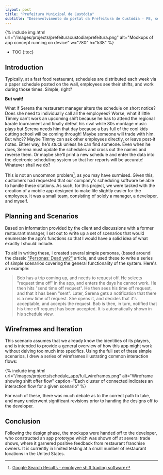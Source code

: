 ```yaml
---
layout: post
title: "Prefeitura Municipal de Custódia"
subtitle: "Desenvolvimento do portal da Prefeitura de Custódia - PE, seguindo os requisitos do governo do estado referente a Transparência."
---
```


{% include img.html
  url="/images/projects/prefeituracustodia/prefeitura.png"
  alt="Mockups of app concept running on device" w="780" h="538"
%}

* TOC
{:toc}

## Introduction

Typically, at a fast food restaurant, schedules are distributed each week via a paper schedule posted on the wall, employees see their shifts, and work during those times. Simple, right?

**But wait!**

What if Serena the restaurant manager alters the schedule on short notice? Does she need to individually call all the employees? Worse, what if little Timmy can't work an upcoming shift because he has to attend the regional karate tournament and finally defeat his rival while 80s montage music plays but Serena needs him that day because a bus full of the cool kids cutting school will be coming through! Maybe someone will trade with him. But who?? Maybe Timmy can ask other employees directly, or leave post-it notes. Either way, he's stuck unless he can find someone.  Even when he does, Serena must update the schedules and cross out the names and reverse them. Or maybe she'll print a new schedule and enter the data into the electronic scheduling system so that her reports will be accurate! Whatever shall we do?

This is not an uncommon problem[^gresultsshifttrade], as you may have surmised. Given this, customers had requested that our company's scheduling software be able to handle these sitations. As such, for this project, we were tasked with the creation of a mobile app designed to make life slightly easier for the employees. It was a small team, consisting of solely a manager, a developer, and myself.

## Planning and Scenarios

Based on information provided by the client and discussions with a former restaurant manager, I set out to write up a set of scenarios that would enumerate the app's functions so that I would have a solid idea of what exactly I should include.

To aid in writing these,  I created several simple personas, (based around the classic ["Personas: Dead yet?"](http://www.uxdesignedge.com/2011/06/personas-dead-yet/) article, and used these to write a series of simple scenarios covering the general functionality of the system. Here's an example:

> Bob has a trip coming up, and needs to request off. He selects "request time off" in the app, and enters the days he cannot work. He then hits "send time off request".  He then sees his time off request, and that it has been "sent".  Later, Serena gets a notification that there is a new time off request. She opens it, and decides that it's acceptable, and accepts the request. Bob is then, in turn, notified that his time off request has been accepted. It is automatically shown in his schedule view. 

## Wireframes and Iteration

This scenario assumes that we already know the identities of its players, and is intended to provide a general overview of how this app might work without delving too much into specifics. Using the full set of these simple scenarios, I drew a series of wireframes illustrating common interaction flows:

{% include img.html
  url="/images/projects/schedule_app/full_wireframes.png"
  alt="Wireframe showing shift offer flow"
  caption="Each cluster of connected indicates an interaction flow for a given scenario"
%}

For each of these, there was much debate as to the correct path to take, and many underwent significant revisions prior to handing the designs off to the developer.

## Conclusion

Following the design phase, the mockups were handed off to the developer, who constructed an app prototype which was shown off at several trade shows, where it garnered positive feedback from restaurant franchise owners. It is currently in limited testing at a small number of restaurant locations in the United States.


 [^gresultsshifttrade]: [Google Search Results - employee shift trading software](https://www.google.com/search?q=employee+shift+trading+software)
